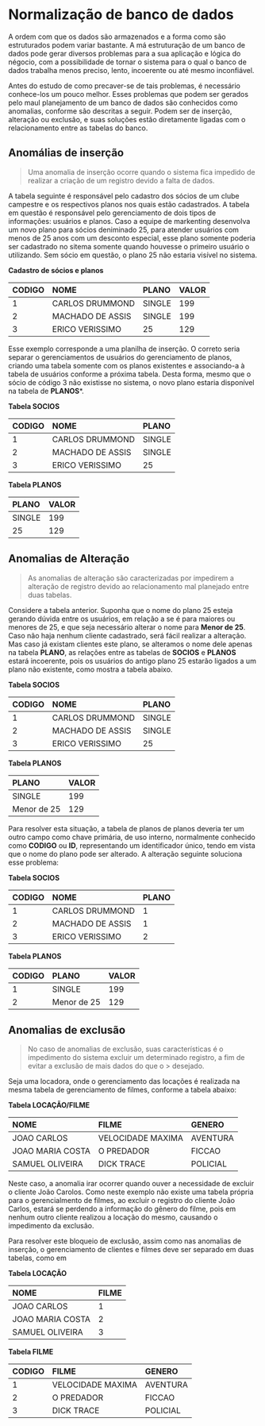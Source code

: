 # Normalização de banco de dados

A ordem com que os dados são armazenados e a forma como são estruturados podem variar bastante. A má estruturação de um banco de dados pode gerar diversos problemas para a sua aplicação e lógica do négocio, com a possibilidade de tornar o sistema para o qual o banco de dados trabalha menos preciso, lento, incoerente ou até mesmo inconfiável.

Antes do estudo de como precaver-se de tais problemas, é necessário conhece-los um pouco melhor. Esses problemas que podem ser gerados pelo maul planejamento de um banco de dados são conhecidos como anomalias, conforme são descritas a seguir. Podem ser de inserção, alteração ou exclusão, e suas soluções estão diretamente ligadas com o relacionamento entre as tabelas do banco.

## Anomálias de inserção

> Uma anomalia de inserção ocorre quando o sistema fica impedido de realizar a criação de um registro devido a falta de dados.

A tabela seguinte é responsável pelo cadastro dos sócios  de um clube campestre e os respectivos planos nos quais estão cadastrados. A tabela em questão é responsável pelo gerenciamento de dois tipos de informações: usuários e planos. Caso a equipe de markenting desenvolva um novo plano para sócios deniminado 25, para atender usuários com menos de 25 anos com um desconto especial, esse plano somente poderia ser cadastrado no sitema somente quando houvesse o primeiro usuário o utilizando. Sem sócio em questão, o plano 25 não estaria visível no sistema.

**Cadastro de sócios e planos**

|CODIGO|NOME |PLANO|VALOR  |
|:---- |:--- |:--- | :---- |
|1     |CARLOS DRUMMOND | SINGLE | 199 |
|2     |MACHADO DE ASSIS| SINGLE | 199 |
|3     |ERICO VERISSIMO | 25     | 129 |

Esse exemplo corresponde a uma planilha de inserção. O correto seria separar o gerenciamentos de usuários do gerenciamento de planos, criando uma tabela somente com os planos existentes e associando-a à tabela de usuários conforme a próxima tabela. Desta forma, mesmo que o sócio de código 3 não existisse no sistema, o novo plano estaria disponível na tabela de **PLANOS***.


**Tabela SOCIOS**

|CODIGO|NOME |PLANO|
|:---- |:--- |:--- |
|1     |CARLOS DRUMMOND | SINGLE |
|2     |MACHADO DE ASSIS| SINGLE |
|3     |ERICO VERISSIMO | 25     |

**Tabela PLANOS**

|PLANO|VALOR  |
|:--- | :---- |
| SINGLE | 199 |
| 25     | 129 |

## Anomalias de Alteração


> As anomalias de alteração são caracterizadas por impedirem a alteração de registro devido ao relacionamento mal planejado entre duas tabelas.

Considere a tabela anterior. Suponha que o nome do plano 25 esteja gerando dúvida entre os usuários, em relação a se é  para maiores ou menores de 25, e que seja necessário alterar o nome para **Menor de 25**. Caso não haja nenhum cliente cadastrado, será fácil realizar a alteração. Mas caso já existam clientes este plano, se alteramos o nome dele apenas na tabela **PLANO**, as relações entre as tabelas de **SOCIOS** e **PLANOS** estará incoerente, pois os usuários do antigo plano 25 estarão ligados a um plano não existente, como mostra a tabela abaixo.

**Tabela SOCIOS**

|CODIGO|NOME |PLANO|
|:---- |:--- |:--- |
|1     |CARLOS DRUMMOND | SINGLE |
|2     |MACHADO DE ASSIS| SINGLE |
|3     |ERICO VERISSIMO | 25     |

**Tabela PLANOS**

|PLANO|VALOR  |
|:--- | :---- |
| SINGLE | 199 |
| Menor de 25     | 129 |

Para resolver esta situação, a tabela de planos de planos deveria ter um outro campo como chave primária, de uso interno, normalmente conhecido como **CODIGO** ou **ID**, representando um identificador único, tendo em vista que o nome do plano pode ser alterado. A alteração seguinte soluciona esse problema:

**Tabela SOCIOS**

|CODIGO|NOME |PLANO|
|:---- |:--- |:--- |
|1     |CARLOS DRUMMOND | 1 |
|2     |MACHADO DE ASSIS| 1 |
|3     |ERICO VERISSIMO | 2 |


**Tabela PLANOS**

|CODIGO|PLANO|VALOR  |
|:---- |:--- | :---- |
|1 | SINGLE | 199 |
|2 | Menor de 25     | 129 |


## Anomalias de exclusão

> No caso de anomalias de exclusão, suas características é o impedimento do sistema excluir um determinado registro, a fim de evitar a exclusão de mais dados do que o > desejado.

Seja uma locadora, onde o gerenciamento das locações é realizada na mesma tabela de gerenciamento de filmes, conforme a tabela abaixo:


**Tabela LOCAÇÃO/FILME**

|NOME|FILME |GENERO|
|:---- |:--- |:--- |
|JOAO CARLOS          | VELOCIDADE MAXIMA | AVENTURA |
|JOAO MARIA COSTA     | O PREDADOR        | FICCAO   |
|SAMUEL OLIVEIRA      | DICK TRACE        | POLICIAL |

Neste caso, a anomalia irar ocorrer quando ouver a necessidade de excluir o cliente João Carolos. Como neste exemplo não existe uma tabela própria para o gerencialmento de filmes, ao excluir o registro do cliente João Carlos, estará se perdendo a informação do gênero do filme, pois em nenhum outro cliente realizou a locação do mesmo, causando o impedimento da exclusão.

Para resolver este bloqueio de exclusão, assim como nas anomalias de inserção,  o gerenciamento  de clientes e filmes deve ser separado em duas tabelas, como em 


**Tabela LOCAÇÃO**

|NOME|FILME |
|:---- |:--- |
|JOAO CARLOS          | 1 | 
|JOAO MARIA COSTA     | 2 | 
|SAMUEL OLIVEIRA      | 3 | 

**Tabela FILME**

|CODIGO|FILME |GENERO|
|:---- |:--- |:--- |
|1     | VELOCIDADE MAXIMA | AVENTURA |
|2     | O PREDADOR        | FICCAO   |
|3     | DICK TRACE        | POLICIAL |

